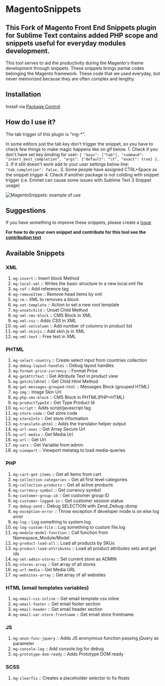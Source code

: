 # MagentoSnippets
## This Fork of **Magento Front End Snippets** plugin for Sublime Text contains added PHP scope and snippets useful for everyday modules development.

This tool serves to aid the productivity during the Magento's theme development through snippets. These snippets brings partial codes belonging the Magento framework. These code that we used everyday, but never memorized because they are often complex and lengthy.

## Installation
Install via [Package Control](https://packagecontrol.io/installation)

## How do I use it?
The tab trigger of this plugin is "mg-*".

In some editors just the tab key don't trigger the snippet, so you have to check few things to make magic happens like on gif below.
    1. Check if you don't have set key binding for user:
        `{ "keys": ["tab"], "command": "insert_best_completion", "args": {"default": "\t", "exact": true} },`
    2. If it still doesn't work add to your user settings below line:
        `"tab_completion": false,`
    3. Some people have assigned CTRL+Space as the snippet trigger
    4. Check if another package is not coliding with snippet trigger (i.e. Emmet can cause some issues with Sublime Text 3 Snippet usage)

![MagentoSnippets: example of use](http://www.magefront.com.br/wp-content/uploads/2015/01/MagentoSnippets-sample.gif)

## Suggestions
If you have something to improve these snippets, please create a [issue](https://github.com/MageFront/MagentoSnippets/issues/new)

**For how to do your own snippet and contribute for this tool see the [contribution text](https://github.com/MageFront/MagentoSnippets/blob/master/contribute.md)**

## Available Snippets

### XML

1. `mg-insert` :: Insert block Method
1. `mg-local-xml` :: Writes the basic structure to a new local.xml file
1. `mg-ref` :: Add reference tag
1. `mg-removeItem` :: Remove head items by xml
1. `mg-rm` :: XML to removes a block
1. `mg-set-template` :: Action to set a new root template
1. `mg-unsetchild` :: Unset Child Method
1. `mg-xml-cms-block` :: CMS Block in XML
1. `mg-xml-css` :: Adds CSS in XML
1. `mg-xml-setcolumn` :: Add number of columns in product list
1. `mg-xml-skinjs` :: Add skin js in XML
1. `mg-xml-text` :: Free text in XML

### PHTML

1. `mg-select-country` :: Create select input from countries collection
1. `mg-debug-layout-handles` :: Debug layout handles
1. `mg-format-price-currency` :: Format Price
1. `mg-getAttrText` :: Get Attribute Text in product view
1. `mg-getchildhtml` :: Get Child Html Method
1. `mg-get-messages-grouped-html` :: Messages Block (grouped HTML)
1. `mg-img` :: Image Skin Url
1. `mg-php-cms-block` :: CMS Block in PHTML(PHP+HTML)
1. `mg-productTypeId` :: Get Type Product Id
1. `mg-script` :: Adds script/javascript tag
1. `mg-store-code` :: Get store code
1. `mg-storeInfo` :: Get store information
1. `mg-translate-phtml` :: Adds the translator helper output
1. `mg-url-asec` :: Get Array Secure Url
1. `mg-url-media` :: Get Media Url
1. `mg-url` :: Get Url
1. `mg-vars` :: Get Variable from admin
1. `mg-viewport` :: Viewport metatag to load media-queries

### PHP

1. `mg-cart-get-items` :: Get all items from cart
1. `mg-collection-categories` :: Get all first level categories
1. `mg-collection-products` :: Get all active products
1. `mg-currency-symbol` :: Get currency symbol
1. `mg-customer-group-id` :: Get customer group ID
1. `mg-customer-logged-in` :: Get customer session status
1. `mg-debug-zend` :: Debug SELECTION with Zend_Debug::dump
1. `mg-exception-error` :: Throw exception if developer mode is on else log error
1. `mg-log` :: Log something to system.log
1. `mg-log-custom-file` :: Log something to custom file.log
1. `mg-module-model-function` :: Call function from Namespace_Module/Model
1. `mg-product-load-all` :: Load all products by SKUs
1. `mg-product-load-attributes` :: Load all product attributes sets and get ids
1. `mg-set-admin-stores` :: Set current store as ADMIN
1. `mg-stores-array` :: Get array of all stores
1. `mg-url-media` :: Get Media URL
1. `mg-websites-array` :: Get array of all websites

### HTML (email templates variables)

1. `mg-email-css-inline` :: Get email template css inline
1. `mg-email-footer` :: Get email footer section
1. `mg-email-header` :: Get email header section
1. `mg-email-var-store-frontname` :: Get email store frontname

### JS

1. `mg-anon-func-jquery` :: Adds JS anonymous function passing jQuery as parameter
1. `mg-console-log` :: Add console.log for debug
1. `mg-prototype-dom-ready` :: Adds Prototype DOM ready

### SCSS

1. `mg-clearfix` :: Creates a placeholder selector to fix floats
